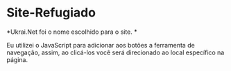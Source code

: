# Site-Refugiado
*Ukrai.Net foi o nome escolhido para o site. *

Eu utilizei o JavaScript para adicionar aos botões a ferramenta de navegação, assim, ao clicá-los você será direcionado ao local específico na página.

